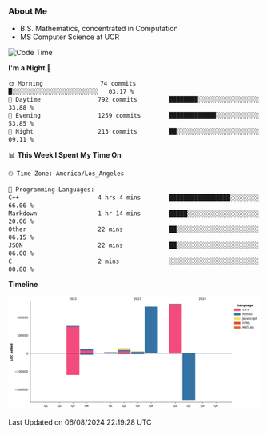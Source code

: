 ### About Me

- B.S. Mathematics, concentrated in Computation
- MS Computer Science at UCR



<!--START_SECTION:waka-->
![Code Time](http://img.shields.io/badge/Code%20Time-301%20hrs%2037%20mins-blue)

**I'm a Night 🦉** 

```text
🌞 Morning                74 commits          █░░░░░░░░░░░░░░░░░░░░░░░░   03.17 % 
🌆 Daytime                792 commits         ████████░░░░░░░░░░░░░░░░░   33.88 % 
🌃 Evening                1259 commits        █████████████░░░░░░░░░░░░   53.85 % 
🌙 Night                  213 commits         ██░░░░░░░░░░░░░░░░░░░░░░░   09.11 % 
```


📊 **This Week I Spent My Time On** 

```text
🕑︎ Time Zone: America/Los_Angeles

💬 Programming Languages: 
C++                      4 hrs 4 mins        █████████████████░░░░░░░░   66.06 % 
Markdown                 1 hr 14 mins        █████░░░░░░░░░░░░░░░░░░░░   20.06 % 
Other                    22 mins             ██░░░░░░░░░░░░░░░░░░░░░░░   06.15 % 
JSON                     22 mins             ██░░░░░░░░░░░░░░░░░░░░░░░   06.00 % 
C                        2 mins              ░░░░░░░░░░░░░░░░░░░░░░░░░   00.80 % 
```

**Timeline**

![Lines of Code chart](https://raw.githubusercontent.com/nickocruzm/nickocruzm/main/assets/bar_graph.png)


 Last Updated on 06/08/2024 22:19:28 UTC
<!--END_SECTION:waka-->
